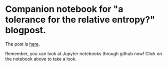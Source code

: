 # Companion notebook for "a tolerance for the relative entropy?" blogpost.

The post is [here](http://notabstractnonsense.com/math,%20research/2015/08/03/a-tolerance-for-the-relative-entropy.html).

Remember, you can look at Jupyter notebooks through github now! Click on the notebook above to take a look. 
